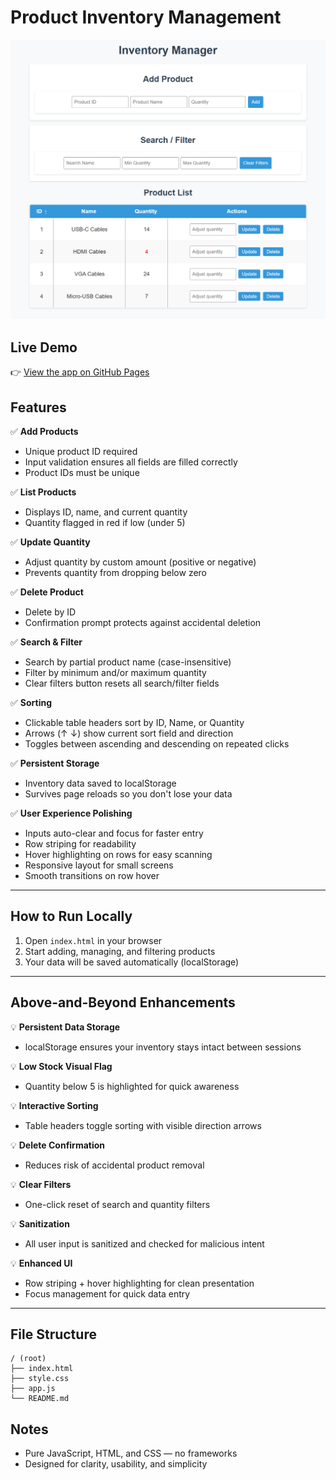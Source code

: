 # Product Inventory Management

![Inventory App Screenshot](screenshot.png)

## Live Demo

👉 [View the app on GitHub Pages](https://c-phillips99.github.io/JavaScript-Inventory-System/) 

## Features

✅ **Add Products**
- Unique product ID required
- Input validation ensures all fields are filled correctly
- Product IDs must be unique

✅ **List Products**
- Displays ID, name, and current quantity
- Quantity flagged in red if low (under 5)

✅ **Update Quantity**
- Adjust quantity by custom amount (positive or negative)
- Prevents quantity from dropping below zero

✅ **Delete Product**
- Delete by ID
- Confirmation prompt protects against accidental deletion

✅ **Search & Filter**
- Search by partial product name (case-insensitive)
- Filter by minimum and/or maximum quantity
- Clear filters button resets all search/filter fields

✅ **Sorting**
- Clickable table headers sort by ID, Name, or Quantity
- Arrows (↑ ↓) show current sort field and direction
- Toggles between ascending and descending on repeated clicks

✅ **Persistent Storage**
- Inventory data saved to localStorage
- Survives page reloads so you don't lose your data

✅ **User Experience Polishing**
- Inputs auto-clear and focus for faster entry
- Row striping for readability
- Hover highlighting on rows for easy scanning
- Responsive layout for small screens
- Smooth transitions on row hover

---

## How to Run Locally

1. Open `index.html` in your browser
2. Start adding, managing, and filtering products
3. Your data will be saved automatically (localStorage)

---

## Above-and-Beyond Enhancements

💡 **Persistent Data Storage**
- localStorage ensures your inventory stays intact between sessions

💡 **Low Stock Visual Flag**
- Quantity below 5 is highlighted for quick awareness

💡 **Interactive Sorting**
- Table headers toggle sorting with visible direction arrows

💡 **Delete Confirmation**
- Reduces risk of accidental product removal

💡 **Clear Filters**
- One-click reset of search and quantity filters

💡 **Sanitization**
- All user input is sanitized and checked for malicious intent

💡 **Enhanced UI**
- Row striping + hover highlighting for clean presentation
- Focus management for quick data entry

---

## File Structure
```
/ (root)
├── index.html
├── style.css
├── app.js
└── README.md
```

## Notes

- Pure JavaScript, HTML, and CSS — no frameworks
- Designed for clarity, usability, and simplicity
